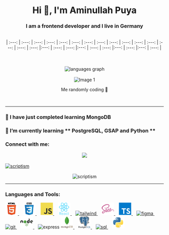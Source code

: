 <h1 align="center">Hi 👋, I'm Aminullah Puya</h1>
<h3 align="center">I am a frontend developer and I live in Germany</h3>
<br/>
<div align="center">
  | :---: | :---: | :---: | :---: | :---: | :---: | :---: | :---: | :---: | :---: | :---: | :---: | :---: | :---: | :---: |:---: | :---: | :---: |:---: | :---: | :---: |:---: | :---: |:---: | :---: |
</div>
<br/>
<br/>
<br />

<div align="center">
  <img src="https://github-readme-stats.vercel.app/api/top-langs?username=scriptism&locale=en&hide_title=false&layout=compact&card_width=650&langs_count=5&theme=dracula&hide_border=false" height="350" alt="languages graph" />
</div>
<br/>
<div align="center">
 <img height="300" src="https://media.tenor.com/IieZUsqoYCwAAAAM/developer.gif width="450" alt="Image 1" "/>
  <p>Me randomly coding 🤍 </p>
<br/>
<hr/>



<div align="left">
  <h3>🌱 I have just completed learning MongoDB</h3>
<h3>🌱 I’m currently learning ** PostgreSQL, GSAP and Python **</h3>
<!-- <p> <img src="https://komarev.com/ghpvc/?username=scriptism&label=Profile%20views&color=0e75b6&style=flat" alt="scriptism" /> </p> -->
  </div>

<h3 align="left">Connect with me:</h3>
<a href="https://scriptism.github.io/scriptism.tech_portfolio/" target="_blank"><img src="https://img.shields.io/badge/-My%20Portfolio-blue"></a> 
<p align="left">
<a href="https://linkedin.com/in/scriptism" target="blank"><img align="center" src="https://raw.githubusercontent.com/rahuldkjain/github-profile-readme-generator/master/src/images/icons/Social/linked-in-alt.svg" alt="scriptism" height="30" width="40" /></a>
</p>
<p><img align="center" src="https://github-readme-streak-stats.herokuapp.com/?user=scriptism&" alt="scriptism" /></p>
<hr>
<h3 align="left">Languages and Tools:</h3>


 <p align="left">
  <!-- Row 1 -->
  <a href="https://www.w3.org/html/" target="_blank" rel="noreferrer">
    <img src="https://raw.githubusercontent.com/devicons/devicon/master/icons/html5/html5-original-wordmark.svg" alt="html5" width="40" height="40"/>
  </a>&nbsp;&nbsp;
  <a href="https://www.w3schools.com/css/" target="_blank" rel="noreferrer">
    <img src="https://raw.githubusercontent.com/devicons/devicon/master/icons/css3/css3-original-wordmark.svg" alt="css3" width="40" height="40"/>
  </a>&nbsp;&nbsp;
  <a href="https://developer.mozilla.org/en-US/docs/Web/JavaScript" target="_blank" rel="noreferrer">
    <img src="https://raw.githubusercontent.com/devicons/devicon/master/icons/javascript/javascript-original.svg" alt="javascript" width="40" height="40"/>
  </a>&nbsp;&nbsp;
  <a href="https://reactjs.org/" target="_blank" rel="noreferrer">
    <img src="https://raw.githubusercontent.com/devicons/devicon/master/icons/react/react-original-wordmark.svg" alt="react" width="40" height="40"/>
  </a>&nbsp;&nbsp;
  <a href="https://tailwindcss.com/" target="_blank" rel="noreferrer">
    <img src="https://www.vectorlogo.zone/logos/tailwindcss/tailwindcss-icon.svg" alt="tailwind" width="40" height="40"/>
  </a>&nbsp;&nbsp;
  <a href="https://sass-lang.com" target="_blank" rel="noreferrer">
    <img src="https://raw.githubusercontent.com/devicons/devicon/master/icons/sass/sass-original.svg" alt="sass" width="40" height="40"/>
  </a>&nbsp;&nbsp;
  <a href="https://www.typescriptlang.org/" target="_blank" rel="noreferrer">
    <img src="https://raw.githubusercontent.com/devicons/devicon/master/icons/typescript/typescript-original.svg" alt="typescript" width="40" height="40"/>
  </a>&nbsp;&nbsp;
  <a href="https://www.figma.com/" target="_blank" rel="noreferrer">
    <img src="https://www.vectorlogo.zone/logos/figma/figma-icon.svg" alt="figma" width="40" height="40"/>
  </a>&nbsp;&nbsp;
  <a href="https://git-scm.com/" target="_blank" rel="noreferrer">
    <img src="https://img.shields.io/badge/-Git-white?style=flat-square&logo=git&logoColor=black" alt="git" height="40"/>
  </a>&nbsp;&nbsp;
  <a href="https://nodejs.org" target="_blank" rel="noreferrer">
    <img src="https://raw.githubusercontent.com/devicons/devicon/master/icons/nodejs/nodejs-original-wordmark.svg" alt="nodejs" width="40" height="40"/>
  </a>&nbsp;&nbsp;
 <img src="https://img.shields.io/badge/-Express-000?style=flat-square&logo=express&logoColor=white" alt="express" height="40"/>
     <a href="https://www.mongodb.com/" target="_blank" rel="noreferrer">
    <img src="https://raw.githubusercontent.com/devicons/devicon/master/icons/mongodb/mongodb-original-wordmark.svg" alt="mongodb" width="40" height="40"/>
  </a>&nbsp;&nbsp;
  <a href="https://www.postgresql.org/" target="_blank" rel="noreferrer">
    <img src="https://raw.githubusercontent.com/devicons/devicon/master/icons/postgresql/postgresql-original-wordmark.svg" alt="postgresql" width="40" height="40"/>
  </a>&nbsp;&nbsp;
   <a href="https://en.wikipedia.org/wiki/SQL" target="_blank" rel="noreferrer">
  <img src="https://cdn.jsdelivr.net/gh/devicons/devicon/icons/mysql/mysql-original-wordmark.svg"
       alt="sql" width="40" height="40"/>
</a>&nbsp;&nbsp;
  <a href="https://www.python.org/" target="_blank" rel="noreferrer">
    <img src="https://raw.githubusercontent.com/devicons/devicon/master/icons/python/python-original.svg" alt="python" width="40" height="40"/>
  </a>
  <br/>
</p>







  



